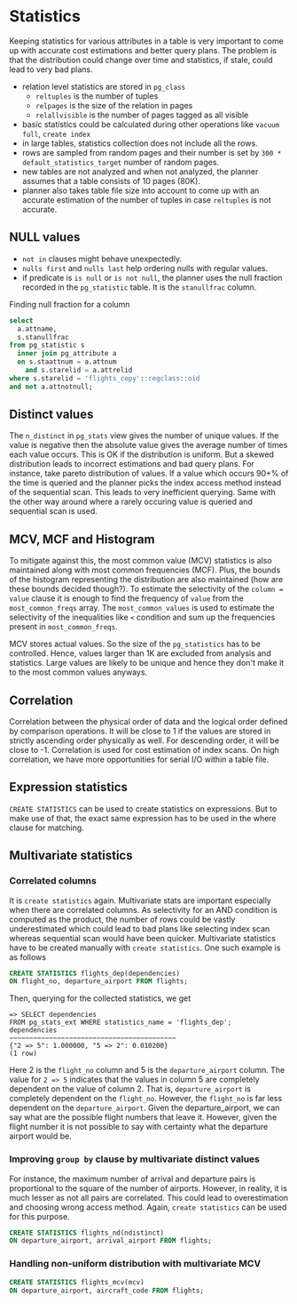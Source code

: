 # Statistics
Keeping statistics for various attributes in a table is very important to come up with accurate cost estimations and better query plans. The problem is that the distribution could change over time and statistics, if stale, could lead to very bad plans.

* relation level statistics are stored in `pg_class`
  * `reltuples` is the number of tuples
  * `relpages` is the size of the relation in pages
  * `relallvisible` is the number of pages tagged as all visible
* basic statistics could be calculated during other operations like `vacuum full`, `create index`
* in large tables, statistics collection does not include all the rows.
* rows are sampled from random pages and their number is set by `300 * default_statistics_target` number of random pages.
* new tables are not analyzed and when not analyzed, the planner assumes that a table consists of 10 pages (80K).
* planner also takes table file size into account to come up with an accurate estimation of the number of tuples in case `reltuples` is not accurate.

## NULL values
* `not in` clauses might behave unexpectedly.
* `nulls first` and `nulls last` help ordering nulls with regular values.
* if predicate is `is null` or `is not null`, the planner uses the null fraction recorded in the `pg_statistic` table. It is the `stanullfrac` column.

Finding null fraction for a column
```sql
select 
  a.attname,
  s.stanullfrac
from pg_statistic s 
  inner join pg_attribute a 
  on s.staattnum = a.attnum 
    and s.starelid = a.attrelid
where s.starelid = 'flights_copy'::regclass::oid 
and not a.attnotnull;
```

## Distinct values
The `n_distinct` in `pg_stats` view gives the number of unique values. If the value is negative then the absolute value gives the average number of times each value occurs. This is OK if the distribution is uniform. But a skewed distribution leads to incorrect estimations and bad query plans. For instance, take pareto distribution of values. If a value which occurs 90+% of the time is queried and the planner picks the index access method instead of the sequential scan. This leads to very inefficient querying. Same with the other way around where a rarely occuring value is queried and sequential scan is used.

## MCV, MCF and Histogram
To mitigate against this, the most common value (MCV) statistics is also maintained along with most common frequencies (MCF). Plus, the bounds of the histogram representing the distribution are also maintained (how are these bounds decided though?). To estimate the selectivity of the `column = value` clause it is enough to find the frequency of `value` from the `most_common_freqs` array. The `most_common_values` is used to estimate the selectivity of the inequalities like `<` condition and sum up the frequencies present in `most_common_freqs`.

MCV stores actual values. So the size of the `pg_statistics` has to be controlled. Hence, values larger than 1K are excluded from analysis and statistics. Large values are likely to be unique and hence they don't make it to the most common values anyways.

## Correlation
Correlation between the physical order of data and the logical order defined by comparison operations. It will be close to 1 if the values are stored in strictly ascending order physically as well. For descending order, it will be close to -1. Correlation is used for cost estimation of index scans. On high correlation, we have more opportunities for serial I/O within a table file.

## Expression statistics
`CREATE STATISTICS` can be used to create statistics on expressions. But to make use of that, the exact same expression has to be used in the where clause for matching.

## Multivariate statistics

### Correlated columns
It is `create statistics` again. Multivariate stats are important especially when there are correlated columns. As selectivity for an AND condition is computed as the product, the number of rows could be vastly underestimated which could lead to bad plans like selecting index scan whereas sequential scan would have been quicker. Multivariate statistics have to be created manually with `create statistics`. One such example is as follows
```sql
CREATE STATISTICS flights_dep(dependencies)
ON flight_no, departure_airport FROM flights;
```
Then, querying for the collected statistics, we get
```
=> SELECT dependencies
FROM pg_stats_ext WHERE statistics_name = 'flights_dep';
dependencies
−−−−−−−−−−−−−−−−−−−−−−−−−−−−−−−−−−−−−−−−−−
{"2 => 5": 1.000000, "5 => 2": 0.010200}
(1 row)
```
Here 2 is the `flight_no` column and 5 is the `departure_airport` column. The value for `2 => 5` indicates that the values in column 5 are completely dependent on the value of column 2. That is, `departure_airport` is completely dependent on the `flight_no`. However, the `flight_no` is far less dependent on the `departure_airport`. Given the departure_airport, we can say what are the possible flight numbers that leave it. However, given the flight number it is not possible to say with certainty what the departure airport would be.

### Improving `group by` clause by multivariate distinct values
For instance, the maximum number of arrival and departure pairs is proportional to the square of the number of airports. However, in reality, it is much lesser as not all pairs are correlated. This could lead to overestimation and choosing wrong access method. Again, `create statistics` can be used for this purpose.
```sql
CREATE STATISTICS flights_nd(ndistinct)
ON departure_airport, arrival_airport FROM flights;
```

### Handling non-uniform distribution with multivariate MCV
```sql
CREATE STATISTICS flights_mcv(mcv)
ON departure_airport, aircraft_code FROM flights;
```
